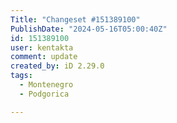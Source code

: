 ```yaml
---
Title: "Changeset #151389100"
PublishDate: "2024-05-16T05:00:40Z"
id: 151389100
user: kentakta
comment: update
created_by: iD 2.29.0
tags:
  - Montenegro
  - Podgorica

---
```

